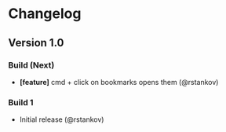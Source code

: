 # Changelog

## Version 1.0

### Build (Next)

* __[feature]__ cmd + click on bookmarks opens them (@rstankov)

### Build 1

* Initial release (@rstankov)
